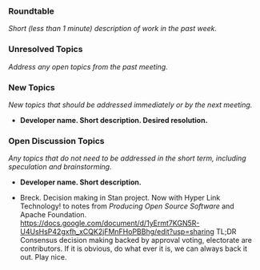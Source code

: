 ### Roundtable
_Short (less than 1 minute) description of work in the past week._


### Unresolved Topics
_Address any open topics from the past meeting._

### New Topics
_New topics that should be addressed immediately or by the next
meeting._

* __Developer name.  Short description.  Desired resolution.__

### Open Discussion Topics
_Any topics that do not need to be addressed in the short term,
including speculation and brainstorming._

* __Developer name.  Short description.__

* Breck. Decision making in Stan project. Now with Hyper Link Technology! to notes from _Producing Open Source Software_ and Apache Foundation. https://docs.google.com/document/d/1yErmt7KGN5R-U4UsHsP42gxfh_xCQK2jFMnFHoPBBhg/edit?usp=sharing TL;DR Consensus decision making backed by approval voting, electorate are contributors. If it is obvious, do what ever it is, we can always back it out. Play nice.